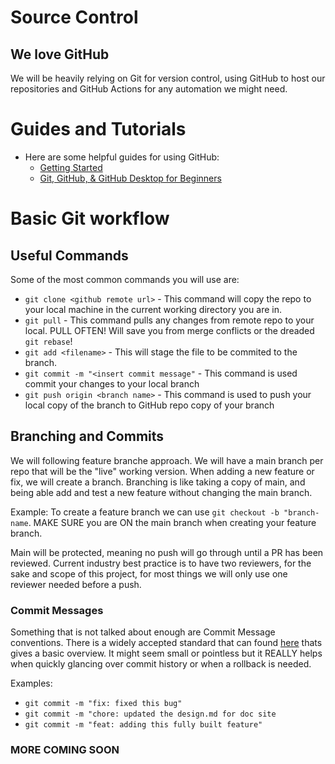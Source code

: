 # Source Control

## We love GitHub

We will be heavily relying on Git for version control, using GitHub to host our repositories and GitHub Actions for any automation we might need.

# Guides and Tutorials

- Here are some helpful guides for using GitHub:
  - [Getting Started](https://docs.github.com/en/get-started/quickstart)
  - [Git, GitHub, & GitHub Desktop for Beginners](https://www.youtube.com/watch?v=8Dd7KRpKeaE&t=60s)

# Basic Git workflow

## Useful Commands

Some of the most common commands you will use are:

- `git clone <github remote url>` - This command will copy the repo to your local machine in the current working directory you are in.
- `git pull` - This command pulls any changes from remote repo to your local. PULL OFTEN! Will save you from merge conflicts or the dreaded `git rebase`!
- `git add <filename>` - This will stage the file to be commited to the branch.
- `git commit -m "<insert commit message"` - This command is used commit your changes to your local branch
- `git push origin <branch name>` - This command is used to push your local copy of the branch to GitHub repo copy of your branch

## Branching and Commits

We will following feature branche approach. We will have a main branch per repo that will be the "live" working version. When adding a new feature or fix, we will create a branch. Branching is like taking a copy of main, and being able add and test a new feature without changing the main branch.

Example: To create a feature branch we can use `git checkout -b "branch-name`. MAKE SURE you are ON the main branch when creating your feature branch.

Main will be protected, meaning no push will go through until a PR has been reviewed. Current industry best practice is to have two reviewers, for the sake and scope of this project, for most things we will only use one reviewer needed before a push.

### Commit Messages

Something that is not talked about enough are Commit Message conventions. There is a widely accepted standard that can found [here](https://www.conventionalcommits.org/en/v1.0.0/) thats gives a basic overview. It might seem small or pointless but it REALLY helps when quickly glancing over commit history or when a rollback is needed.

Examples:

- `git commit -m "fix: fixed this bug"`
- `git commit -m "chore: updated the design.md for doc site `
- `git commit -m "feat: adding this fully built feature"`

### MORE COMING SOON
